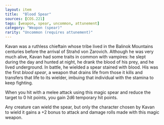 ```yaml
---
layout: item
title:  "Blood Spear"
sources: [COS.221]
tags: [weapon, spear, uncommon, attunement]
category: "Weapon (spear)"
rarity: "Uncommon (requires attunement)"
---
```


Kavan was a ruthless chieftain whose tribe lived in the Balinok Mountains centuries before the arrival of Strahd von Zarovich. Although he was very much alive, Kavan had some traits in common with vampires: he slept during the day and hunted at night, he drank the blood of his prey, and he lived underground. In battle, he wielded a spear stained with blood. His was the first _blood spear_, a weapon that drains life from those it kills and transfers that life to its wielder, imbuing that individual with the stamina to keep fighting.

When you hit with a melee attack using this magic spear and reduce the target to 0 hit points, you gain 2d6 temporary hit points.

Any creature can wield the spear, but only the character chosen by Kavan to wield it gains a +2 bonus to attack and damage rolls made with this magic weapon.
